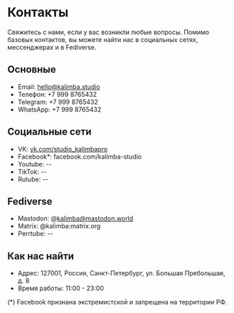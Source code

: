 # Контакты

Свяжитесь с нами, если у вас возникли любые вопросы. Помимо базовых контактов, вы можете найти нас в социальных сетях, мессенджерах и в Fediverse.

## Основные

- Email: hello@kalimba.studio
- Телефон: +7 999 8765432
- Telegram: +7 999 8765432
- WhatsApp: +7 999 8765432

## Социальные сети

- VK: [vk.com/studio_kalimbapro](https://vk.com/studio_kalimbapro)
- Facebook*: facebook.com/kalimba-studio
- Youtube: --
- TikTok: --
- Rutube: --

## Fediverse

- Mastodon: @kalimba@mastodon.world
- Matrix: @kalimba:matrix.org
- Perrtube: --

## Как нас найти

- Адрес: 127001, Россия, Санкт-Петербург, ул. Большая Пребольшая, д. 8
- Время работы: 11:00 - 23:00

(*) Facebook признана экстремистской и запрещена на территории РФ.